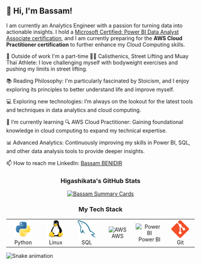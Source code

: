 ## 👋 Hi, I'm Bassam!
I am currently an Analytics Engineer with a passion for turning data into actionable insights. I hold a [Microsoft Certified: Power BI Data Analyst Associate certification](https://learn.microsoft.com/api/credentials/share/fr-fr/BassamBenidir-2112/D4B4DAC6B147E977?sharingId), and I am currently preparing for the **AWS Cloud Practitioner certification** to further enhance my Cloud Computing skills.

👀 Outside of work I'm a part-time 🏋️‍♂️ Calisthenics, Street Lifting and Muay Thaï Athlete: I love challenging myself with bodyweight exercises and pushing my limits in street lifting.

📚 Reading Philosophy: I'm particularly fascinated by Stoicism, and I enjoy exploring its principles to better understand life and improve myself.

💻 Exploring new technologies: I’m always on the lookout for the latest tools and techniques in data analytics and cloud computing.

🌱 I’m currently learning
🔍 AWS Cloud Practitioner: Gaining foundational knowledge in cloud computing to expand my technical expertise.

📊 Advanced Analytics: Continuously improving my skills in Power BI, SQL, and other data analysis tools to provide deeper insights.

📫 How to reach me
LinkedIn: [Bassam BENIDIR](https://www.linkedin.com/in/bassam-benidir-587b52197/)


<div align="center">
  
### Higashikata's GitHub Stats

[![Bassam Summary Cards](https://github-profile-summary-cards.vercel.app/api/cards/stats?username=Highashikata&theme=radical)](https://github.com/vn7n24fzkq/github-profile-summary-cards)

</div>


<div align="center">
  <h3>My Tech Stack</h3>
  <table>
    <tr>
      <td align="center" width="100">
        <img src="https://raw.githubusercontent.com/devicons/devicon/master/icons/python/python-original.svg" width="48" height="48" alt="Python" />
        <br>Python
      </td>
      <td align="center" width="100">
        <img src="https://raw.githubusercontent.com/devicons/devicon/master/icons/linux/linux-original.svg" width="48" height="48" alt="Linux" />
        <br>Linux
      </td>
      <td align="center" width="100">
        <img src="https://raw.githubusercontent.com/devicons/devicon/master/icons/mysql/mysql-original.svg" width="48" height="48" alt="SQL" />
        <br>SQL
      </td>
      <td align="center" width="100">
        <img src="https://upload.wikimedia.org/wikipedia/commons/9/93/Amazon_Web_Services_Logo.svg" width="48" height="48" alt="AWS" />
        <br>AWS
      </td>
      <td align="center" width="100">
        <img src="https://upload.wikimedia.org/wikipedia/commons/c/cf/New_Power_BI_Logo.svg" width="48" height="48" alt="Power BI" />
        <br>Power BI
      </td>
      <td align="center" width="100">
        <img src="https://raw.githubusercontent.com/devicons/devicon/master/icons/git/git-original.svg" width="48" height="48" alt="Git" />
        <br>Git
      </td>
    </tr>
  </table>
</div>



![Snake animation](https://github.com/Highashikata/Highashikata/blob/output/github-contribution-grid-snake.svg)





